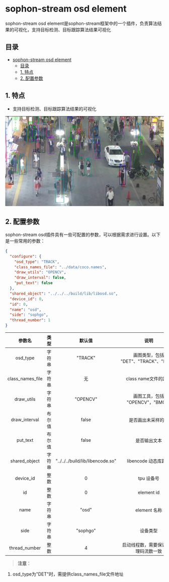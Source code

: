 # sophon-stream osd element

sophon-stream osd element是sophon-stream框架中的一个插件，负责算法结果的可视化，支持目标检测、目标跟踪算法结果可视化

## 目录
- [sophon-stream osd element](#sophon-stream-osd-element)
  - [目录](#目录)
  - [1. 特点](#1-特点)
  - [2. 配置参数](#2-配置参数)

## 1. 特点
* 支持目标检测、目标跟踪算法结果的可视化

![track.jpg](pics/track.jpg)

## 2. 配置参数
sophon-stream osd插件具有一些可配置的参数，可以根据需求进行设置。以下是一些常用的参数：

```json
{
  "configure": {
    "osd_type": "TRACK",
    "class_names_file": "../data/coco.names",
    "draw_utils": "OPENCV",
    "draw_interval": false,
    "put_text": false
  },
  "shared_object": "../../../build/lib/libosd.so",
  "device_id": 0,
  "id": 0,
  "name": "osd",
  "side": "sophgo",
  "thread_number": 1
}
```

|      参数名      |  类型  |              默认值               |                 说明                  |
| :--------------: | :----: | :-------------------------------: | :-----------------------------------: |
|     osd_type     | 字符串 |              "TRACK"              | 画图类型，包括 "DET"、"TRACK"、"POSE" |
| class_names_file | 字符串 |                无                 |         class name文件的路径          |
|    draw_utils    | 字符串 |             "OPENCV"              |    画图工具，包括 "OPENCV"，"BMCV"    |
|  draw_interval   | 布尔值 |               false               |          是否画出未采样的帧           |
|     put_text     | 布尔值 |               false               |             是否输出文本              |
|  shared_object   | 字符串 | "../../../build/lib/libencode.so" |         libencode 动态库路径          |
|    device_id     |  整数  |                 0                 |              tpu 设备号               |
|        id        |  整数  |                 0                 |              element id               |
|       name       | 字符串 |               "osd"               |             element 名称              |
|       side       | 字符串 |             "sophgo"              |               设备类型                |
|  thread_number   |  整数  |                 4                 | 启动线程数，需要保证和处理码流数一致  |

> **注意**：
1. osd_type为"DET"时，需提供class_names_file文件地址